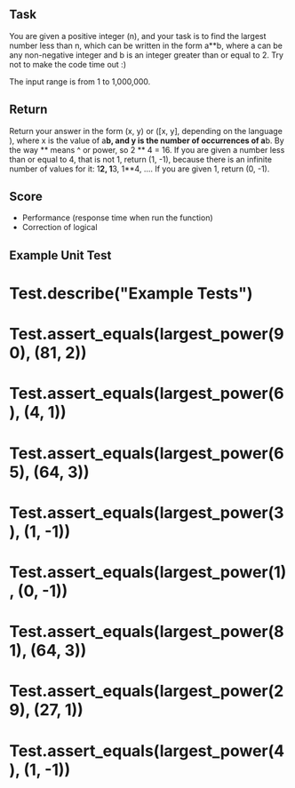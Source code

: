 ## Task

You are given a positive integer (n), and your task is to find the largest number less than n, which can be written in the form a**b, where a can be any non-negative integer and b is an integer greater than or equal to 2. Try not to make the code time out :)

The input range is from 1 to 1,000,000.

## Return

Return your answer in the form (x, y) or ([x, y], depending on the language ), where x is the value of a**b, and y is the number of occurrences of a**b. By the way ** means ^ or power, so 2 ** 4 = 16. If you are given a number less than or equal to 4, that is not 1, return (1, -1), because there is an infinite number of values for it: 1**2, 1**3, 1**4, .... If you are given 1, return (0, -1).


## Score
- Performance (response time when run the function)
- Correction of logical


## Example Unit Test

# Test.describe("Example Tests")
# Test.assert_equals(largest_power(90), (81, 2))
# Test.assert_equals(largest_power(6), (4, 1))
# Test.assert_equals(largest_power(65), (64, 3))
# Test.assert_equals(largest_power(3), (1, -1))
# Test.assert_equals(largest_power(1), (0, -1))
# Test.assert_equals(largest_power(81), (64, 3))
# Test.assert_equals(largest_power(29), (27, 1))
# Test.assert_equals(largest_power(4), (1, -1))
